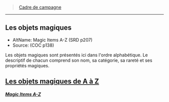 ﻿---
!Generic
Id: magicitems_az_hd.md#les-objets-magiques
RootId: magicitems_az_hd.md
ParentLink: index.md
Name: Les objets magiques
ParentName: Cadre de campagne
NameLevel: 2
AltName: Magic Items A-Z (SRD p207)
Source: (COC p138)
---
>  [Cadre de campagne](index.md)

---


## Les objets magiques

- AltName: Magic Items A-Z (SRD p207)
- Source: (COC p138)

Les objets magiques sont présentés ici dans l'ordre alphabétique. Le descriptif de chacun comprend son nom, sa catégorie, sa rareté et ses propriétés magiques.



## [Les objets magiques de A à Z](hd_magicitems_az_les_objets_magiques_de_a_a_z.md)

##### _[Magic Items A-Z](hd_magicitems_az_les_objets_magiques_de_a_a_z.md)_

